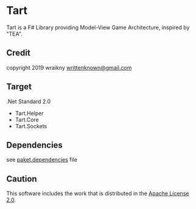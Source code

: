# Tart
Tart is a F# Library providing Model-View Game Architecture, inspired by "TEA". 

## Credit
copyright 2019 wraikny
writtenknown@gmail.com

## Target
.Net Standard 2.0
* Tart.Helper
* Tart.Core
* Tart.Sockets

## Dependencies
see [paket.dependencies](paket.dependencies) file  

## Caution
This software includes the work that is distributed in the [Apache License 2.0](http://www.apache.org/licenses/LICENSE-2.0).  